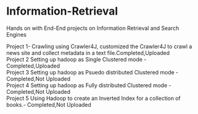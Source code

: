 # Information-Retrieval
Hands on with End-End projects on Information Retrieval and Search Engines

Project 1- Crawling using Crawler4J, customized the Crawler4J to crawl a news site and collect metadata in a text file.Completed,Uploaded  
Project 2 Setting up hadoop as Single Clustered mode - Completed,Uploaded  
Project 3 Setting up hadoop as Psuedo distributed Clustered mode - Completed,Not Uploaded  
Project 4 Setting up hadoop as Fully distributed Clustered mode - Completed,Not Uploaded  
Project 5 Using Hadoop to create an Inverted Index for a collection of books.- Completed,Not Uploaded
